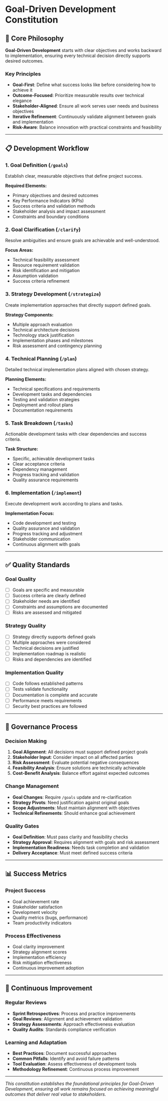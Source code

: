# Goal-Driven Development Constitution

## 🎯 Core Philosophy

**Goal-Driven Development** starts with clear objectives and works backward to implementation, ensuring every technical decision directly supports desired outcomes.

### Key Principles
- **Goal-First**: Define what success looks like before considering how to achieve it
- **Outcome-Focused**: Prioritize measurable results over technical elegance
- **Stakeholder-Aligned**: Ensure all work serves user needs and business objectives
- **Iterative Refinement**: Continuously validate alignment between goals and implementation
- **Risk-Aware**: Balance innovation with practical constraints and feasibility

---

## 📋 Development Workflow

### 1. Goal Definition (`/goals`)
Establish clear, measurable objectives that define project success.

**Required Elements:**
- Primary objectives and desired outcomes
- Key Performance Indicators (KPIs)
- Success criteria and validation methods
- Stakeholder analysis and impact assessment
- Constraints and boundary conditions

### 2. Goal Clarification (`/clarify`)
Resolve ambiguities and ensure goals are achievable and well-understood.

**Focus Areas:**
- Technical feasibility assessment
- Resource requirement validation
- Risk identification and mitigation
- Assumption validation
- Success criteria refinement

### 3. Strategy Development (`/strategize`)
Create implementation approaches that directly support defined goals.

**Strategy Components:**
- Multiple approach evaluation
- Technical architecture decisions
- Technology stack justification
- Implementation phases and milestones
- Risk assessment and contingency planning

### 4. Technical Planning (`/plan`)
Detailed technical implementation plans aligned with chosen strategy.

**Planning Elements:**
- Technical specifications and requirements
- Development tasks and dependencies
- Testing and validation strategies
- Deployment and rollout plans
- Documentation requirements

### 5. Task Breakdown (`/tasks`)
Actionable development tasks with clear dependencies and success criteria.

**Task Structure:**
- Specific, achievable development tasks
- Clear acceptance criteria
- Dependency management
- Progress tracking and validation
- Quality assurance requirements

### 6. Implementation (`/implement`)
Execute development work according to plans and tasks.

**Implementation Focus:**
- Code development and testing
- Quality assurance and validation
- Progress tracking and adjustment
- Stakeholder communication
- Continuous alignment with goals

---

## ✅ Quality Standards

### Goal Quality
- [ ] Goals are specific and measurable
- [ ] Success criteria are clearly defined
- [ ] Stakeholder needs are identified
- [ ] Constraints and assumptions are documented
- [ ] Risks are assessed and mitigated

### Strategy Quality
- [ ] Strategy directly supports defined goals
- [ ] Multiple approaches were considered
- [ ] Technical decisions are justified
- [ ] Implementation roadmap is realistic
- [ ] Risks and dependencies are identified

### Implementation Quality
- [ ] Code follows established patterns
- [ ] Tests validate functionality
- [ ] Documentation is complete and accurate
- [ ] Performance meets requirements
- [ ] Security best practices are followed

---

## 🔄 Governance Process

### Decision Making
1. **Goal Alignment**: All decisions must support defined project goals
2. **Stakeholder Input**: Consider impact on all affected parties
3. **Risk Assessment**: Evaluate potential negative consequences
4. **Feasibility Analysis**: Ensure solutions are technically achievable
5. **Cost-Benefit Analysis**: Balance effort against expected outcomes

### Change Management
- **Goal Changes**: Require `/goals` update and re-clarification
- **Strategy Pivots**: Need justification against original goals
- **Scope Adjustments**: Must maintain alignment with objectives
- **Technical Refinements**: Should enhance goal achievement

### Quality Gates
- **Goal Definition**: Must pass clarity and feasibility checks
- **Strategy Approval**: Requires alignment with goals and risk assessment
- **Implementation Readiness**: Needs task completion and validation
- **Delivery Acceptance**: Must meet defined success criteria

---

## 📊 Success Metrics

### Project Success
- Goal achievement rate
- Stakeholder satisfaction
- Development velocity
- Quality metrics (bugs, performance)
- Team productivity indicators

### Process Effectiveness
- Goal clarity improvement
- Strategy alignment scores
- Implementation efficiency
- Risk mitigation effectiveness
- Continuous improvement adoption

---

## 🎯 Continuous Improvement

### Regular Reviews
- **Sprint Retrospectives**: Process and practice improvements
- **Goal Reviews**: Alignment and achievement validation
- **Strategy Assessments**: Approach effectiveness evaluation
- **Quality Audits**: Standards compliance verification

### Learning and Adaptation
- **Best Practices**: Document successful approaches
- **Common Pitfalls**: Identify and avoid failure patterns
- **Tool Evaluation**: Assess effectiveness of development tools
- **Methodology Refinement**: Continuous process improvement

---

*This constitution establishes the foundational principles for Goal-Driven Development, ensuring all work remains focused on achieving meaningful outcomes that deliver real value to stakeholders.*
